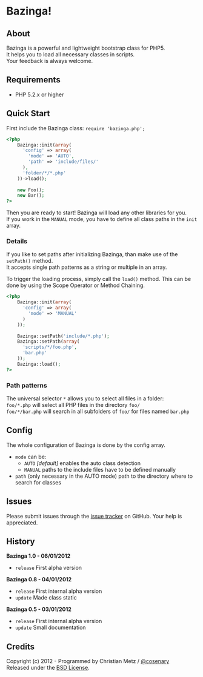 # Bazinga! #

## About ##

Bazinga is a powerful and lightweight bootstrap class for PHP5.  
It helps you to load all necessary classes in scripts.  
Your feedback is always welcome.

## Requirements ##

- PHP 5.2.x or higher

## Quick Start ##

First include the Bazinga class: `require 'bazinga.php';`

```php
<?php
    Bazinga::init(array(
      'config' => array(
        'mode' => 'AUTO',
        'path' => 'include/files/'
      ),
      'folder/*/*.php'
    ))->load();
    
    new Foo();
    new Bar();
?>
```

Then you are ready to start! Bazinga will load any other libraries for you.  
If you work in the `MANUAL` mode, you have to define all class paths in the `init` array.

### Details ###

If you like to set paths after initializing Bazinga, than make use of the `setPath()` method.  
It accepts single path patterns as a string or multiple in an array.  

To trigger the loading process, simply call the `load()` method. This can be done by using the Scope Operator or Method Chaining.

```php
<?php
    Bazinga::init(array(
      'config' => array(
        'mode' => 'MANUAL'
      )
    ));
    
    Bazinga::setPath('include/*.php');
    Bazinga::setPath(array(
      'scripts/*/foo.php',
      'bar.php'
    ));
    Bazinga::load();
?>
```

### Path patterns ###

The universal selector `*` allows you to select all files in a folder:  
`foo/*.php` will select all PHP files in the directory `foo/`  
`foo/*/bar.php` will search in all subfolders of `foo/` for files named `bar.php`

## Config ##

The whole configuration of Bazinga is done by the config array.

- `mode` can be:
  - `AUTO` *[default]* enables the auto class detection
  - `MANUAL` paths to the include files have to be defined manually
- `path` (only necessary in the AUTO mode) path to the directory where to search for classes

## Issues ##

Please submit issues through the [issue tracker](https://github.com/cosenary/Bazinga/issues) on GitHub. Your help is appreciated.

## History ##

**Bazinga 1.0 - 06/01/2012**

- `release` First alpha version

**Bazinga 0.8 - 04/01/2012**

- `release` First internal alpha version
- `update` Made class static

**Bazinga 0.5 - 03/01/2012**

- `release` First internal alpha version
- `update` Small documentation

## Credits ##

Copyright (c) 2012 - Programmed by Christian Metz / [@cosenary](http://twitter.com/cosenary)  
Released under the [BSD License](http://www.opensource.org/licenses/bsd-license.php).